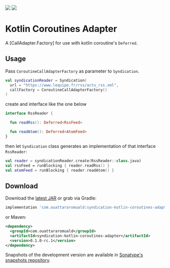 [![](https://img.shields.io/maven-central/v/com.ouattararomuald/syndication-kotlin-coroutines-adapter.svg)](https://search.maven.org/search?q=g:com.ouattararomuald%20a:syndication-kotlin-coroutines-adapter)
[![](https://img.shields.io/nexus/s/https/oss.sonatype.org/com.ouattararomuald/syndication-kotlin-coroutines-adapter.svg)](https://oss.sonatype.org/content/repositories/snapshots/)

# Kotlin Coroutines Adapter

A [CallAdapter.Factory] for use with kotlin coroutine's `Deferred`.

## Usage

Pass `CoroutineCallAdapterFactory` as parameter to `Syndication`.

```kotlin
val syndicationReader = Syndication(
  url = "https://www.lequipe.fr/rss/actu_rss.xml",
  callFactory = CoroutineCallAdapterFactory()
)
```

create and interface like the one below

```kotlin
interface RssReader {

  fun readRss(): Deferred<RssFeed>

  fun readAtom(): Deferred<AtomFeed>
}
```

then let `Syndication` class generates an implementation of that interface `RssReader`:

```kotlin
val reader = syndicationReader.create(RssReader::class.java)
val rssFeed = runBlocking { reader.readRss() }
val atomFeed = runBlocking { reader.readAtom() }
```

## Download

Download the [latest JAR](https://search.maven.org/search?q=g:com.ouattararomuald%20AND%20a:syndication-kotlin-coroutines-adapter) or grab via Gradle:

```gradle
implementation 'com.ouattararomuald:syndication-kotlin-coroutines-adapter:0.1.0-rc.1'
```

or Maven:

```xml
<dependency>
  <groupId>com.ouattararomuald</groupId>
  <artifactId>syndication-kotlin-coroutines-adapter</artifactId>
  <version>0.1.0-rc.1</version>
</dependency>
```

Snapshots of the development version are available in [Sonatype's snapshots repository](https://oss.sonatype.org/content/repositories/snapshots/).
